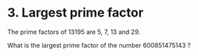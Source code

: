 # 3. Largest prime factor

The prime factors of 13195 are 5, 7, 13 and 29.

What is the largest prime factor of the number 600851475143 ?
